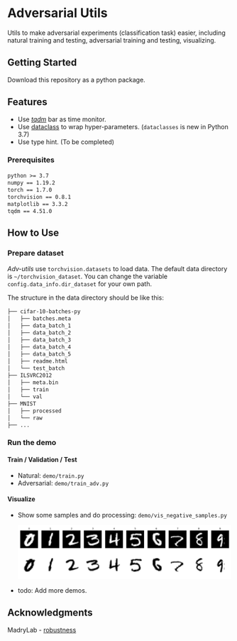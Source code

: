 # Adversarial Utils

Utils to make adversarial experiments (classification task) easier, including natural training and testing, adversarial training and testing, visualizing.

## Getting Started

Download this repository as a python package.

## Features

- Use *[tqdm](https://github.com/tqdm/tqdm)* bar as time monitor.
- Use [dataclass](https://docs.python.org/3/library/dataclasses.html) to wrap hyper-parameters. (`dataclasses` is new in Python 3.7)
- Use type hint. (To be completed)

### Prerequisites

```
python >= 3.7
numpy == 1.19.2
torch == 1.7.0
torchvision == 0.8.1
matplotlib == 3.3.2
tqdm == 4.51.0
```

## How to Use

### Prepare dataset

*Adv-utils* use `torchvision.datasets` to load data. The default data directory is `~/torchvision_dataset`. You can change the variable `config.data_info.dir_dataset` for your own path.

The structure in the data directory should be like this:

```shell
├── cifar-10-batches-py
│   ├── batches.meta
│   ├── data_batch_1
│   ├── data_batch_2
│   ├── data_batch_3
│   ├── data_batch_4
│   ├── data_batch_5
│   ├── readme.html
│   └── test_batch
├── ILSVRC2012
│   ├── meta.bin
│   ├── train
│   └── val
├── MNIST
│   ├── processed
│   └── raw
├── ...
```

### Run the demo

#### Train / Validation / Test

- Natural: `demo/train.py`
- Adversarial: `demo/train_adv.py`

#### Visualize

- Show some samples and do processing:  `demo/vis_negative_samples.py`

  ![img](vis_neg.jpeg)

- todo: Add more demos.
## Acknowledgments

MadryLab - [robustness](https://github.com/MadryLab/robustness)

